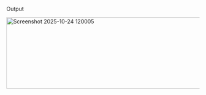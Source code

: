 Output 

<img width="861" height="186" alt="Screenshot 2025-10-24 120005" src="https://github.com/user-attachments/assets/d5d071e9-211f-4f8f-b4d3-3b66cf5535d3" />

